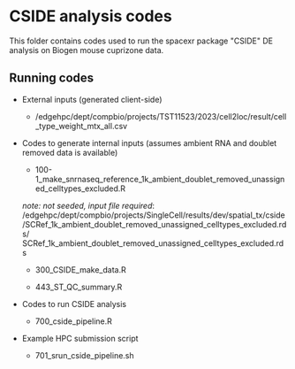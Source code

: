 # CSIDE analysis codes

This folder contains codes used to run the spacexr package "CSIDE" DE analysis on Biogen mouse cuprizone data.

## Running codes

* External inputs (generated client-side)

  * /edgehpc/dept/compbio/projects/TST11523/2023/cell2loc/result/cell_type_weight_mtx_all.csv

* Codes to generate internal inputs (assumes ambient RNA and doublet removed data is available)

  * 100-1_make_snrnaseq_reference_1k_ambient_doublet_removed_unassigned_celltypes_excluded.R
  
  _note: not seeded, input file required_: 
  /edgehpc/dept/compbio/projects/SingleCell/results/dev/spatial_tx/cside/SCRef_1k_ambient_doublet_removed_unassigned_celltypes_excluded.rds/
  SCRef_1k_ambient_doublet_removed_unassigned_celltypes_excluded.rds
  
  * 300_CSIDE_make_data.R
  
  * 443_ST_QC_summary.R
 
* Codes to run CSIDE analysis

  * 700_cside_pipeline.R
 
* Example HPC submission script

  * 701_srun_cside_pipeline.sh